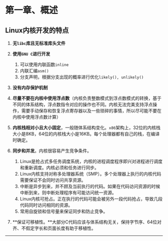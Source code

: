 # 第一章、概述

## Linux内核开发的特点

1. **无`libc`库且无标准库头文件**

2. **使用`GNU C`进行开发**
   1. 可以使用内联函数`inline`
   2. 内联汇编`asm()`
   3. 分支声明，根据分支出现的概率进行优化`likely(), unlikely()`
3. **没有内存保护机制**
4. **尽量不要在内核中使用浮点数**（内核负责整数模式到浮点数模式的转换，基于不同的体系结构，浮点数指令对应的操作也不同。内核无法完美支持浮点操作，需要手动保存和恢复浮点寄存器以及一些琐碎的事情，所以尽可能不要在内核中使用浮点数计算）
5. **内核栈相对小且大小固定**，一般随体系结构变化。`x86`架构上，32位的内核栈大小是8KB，64位的内核栈大小是16KB。每个处理器都有自己的栈，在编译时确定。
6. **同步和并发**。内核很容易产生竞争条件。
   1. Linux是抢占式多任务调度系统，内核的进程调度程序即兴对进程进行调度和重新调度。内核必须和任务进行同步。
   2. Linux内核支持对称多处理器系统（SMP）。多个处理器上执行的内核代码需要保证不会同时访问共享资源。
   3. 中断是异步到来，并不顾及当前执行的代码。如果在代码访问资源的时候中断到来，则中断处理程序有可能访问统一资源。
   4. Linux内核可抢占。正在执行的代码可能会被另外一段代码抢占，导致几段代码同时访问相同的资源。
   5. 常用自旋锁和信号量来保证同步和防止竞争。
7. **保证可移植性。**大部分C代码应该与体系结构无关，保持字节序、64位对齐、不假定字长和页面长度有助于移植性。

-----------

